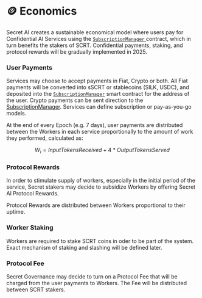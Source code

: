 # 🪙 Economics

Secret AI creates a sustainable economical model where users pay for Confidential AI Services using the [`SubscriptionManager` ](https://docs.scrt.network/secret-network-documentation/claive-ai/smart-contract-reference/subscriptionmanager)contract,  which in turn benefits the stakers of SCRT. Confidential payments, staking, and protocol rewards will be gradually implemented in 2025.&#x20;

### User Payments

Services may choose to accept payments in Fiat, Crypto or both. All Fiat payments will be converted into sSCRT or stablecoins (SILK, USDC), and deposited into the [`SubscriptionManager`](https://docs.scrt.network/secret-network-documentation/claive-ai/smart-contract-reference/subscriptionmanager) smart contract for the address of the user. Crypto payments can be sent direction to the [SubscriptionManager](https://docs.scrt.network/secret-network-documentation/claive-ai/smart-contract-reference/subscriptionmanager). Services can define subscription or pay-as-you-go models.

At the end of every Epoch (e.g. 7 days), user payments are distributed between the Workers in each service proportionally to the amount of work they performed, calculated as:

$$
W_i = Input Tokens Received + 4 * Output Tokens Served
$$

### Protocol Rewards

In order to stimulate supply of workers, especially in the initial period of the service, Secret stakers may decide to subsidize Workers by offering Secret AI Protocol Rewards.&#x20;

Protocol Rewards are distributed between Workers proportional to their uptime.

### Worker Staking

Workers are required to stake SCRT coins in oder to be part of the system. Exact mechanism of staking and slashing will be defined later.

### Protocol Fee

Secret Governance may decide to turn on a Protocol Fee that will be charged from the user payments to Workers. The Fee will be distributed between SCRT stakers.
